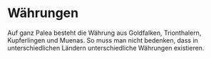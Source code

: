 # Währungen

Auf ganz Palea besteht die Währung aus Goldfalken, Trionthalern, Kupferlingen und Muenas. So muss man nicht bedenken, dass in unterschiedlichen Ländern unterschiedliche Währungen existieren.

